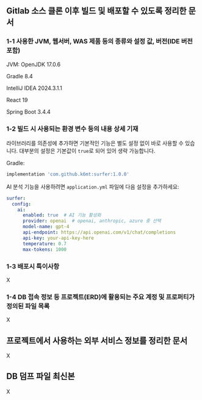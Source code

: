 ## Gitlab 소스 클론 이후 빌드 및 배포할 수 있도록 정리한 문서

### 1-1 사용한 JVM, 웹서버, WAS 제품 등의 종류와 설정 값, 버전(IDE 버전 포함)


JVM: OpenJDK 17.0.6

Gradle 8.4

IntelliJ IDEA 2024.3.1.1

React 19

Spring Boot 3.4.4

### 1-2 빌드 시 사용되는 환경 변수 등의 내용 상세 기재

라이브러리를 의존성에 추가하면 기본적인 기능은 별도 설정 없이 바로 사용할 수 있습니다. 대부분의 설정은 기본값이 `true`로 되어 있어 생략 가능합니다.

Gradle:
```groovy
implementation 'com.github.k6mt:surfer:1.0.0'
```

AI 분석 기능을 사용하려면 `application.yml` 파일에 다음 설정을 추가하세요:

```yaml
surfer:
  config:
    ai:
      enabled: true  # AI 기능 활성화
      provider: openai  # openai, anthropic, azure 중 선택
      model-name: gpt-4
      api-endpoint: https://api.openai.com/v1/chat/completions
      api-key: your-api-key-here
      temperature: 0.7
      max-tokens: 1000
```

### 1-3 배포시 특이사항 
X
### 1-4 DB 접속 정보 등 프로젝트(ERD)에 활용되는 주요 계정 및 프로퍼티가 정의된 파일 목록
X
## 프로젝트에서 사용하는 외부 서비스 정보를 정리한 문서
X
## DB 덤프 파일 최신본
X
